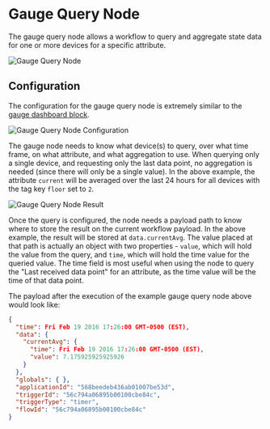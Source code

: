 # Gauge Query Node

The gauge query node allows a workflow to query and aggregate state data for one or more devices for a specific attribute.

![Gauge Query Node](/images/workflows/data/gauge-query-node.png "Gauge Query Node")

## Configuration

The configuration for the gauge query node is extremely similar to the [gauge dashboard block](/dashboards/gauge/).

![Gauge Query Node Configuration](/images/workflows/data/gauge-query-node-config.png "Gauge Query Node Configuration")

The gauge node needs to know what device(s) to query, over what time frame, on what attribute, and what aggregation to use.  When querying only a single device, and requesting only the last data point, no aggregation is needed (since there will only be a single value).  In the above example, the attribute `current` will be averaged over the last 24 hours for all devices with the tag key `floor` set to `2`.

![Gauge Query Node Result](/images/workflows/data/gauge-query-node-result.png "Gauge Query Node Result")

Once the query is configured, the node needs a payload path to know where to store the result on the current workflow payload.  In the above example, the result will be stored at `data.currentAvg`.  The value placed at that path is actually an object with two properties - `value`, which will hold the value from the query, and `time`, which will hold the time value for the queried value.  The time field is most useful when using the node to query the "Last received data point" for an attribute, as the time value will be the time of that data point.

The payload after the execution of the example gauge query node above would look like:

```json
{
  "time": Fri Feb 19 2016 17:26:00 GMT-0500 (EST),
  "data": {
    "currentAvg": {
      "time": Fri Feb 19 2016 17:26:00 GMT-0500 (EST),
      "value": 7.175925925925926
    }
  },
  "globals": { },
  "applicationId": "568beedeb436ab01007be53d",
  "triggerId": "56c794a06895b00100cbe84c",
  "triggerType": "timer",
  "flowId": "56c794a06895b00100cbe84c"
}
```
